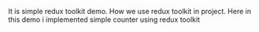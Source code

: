 It is simple redux toolkit demo. How we use redux toolkit in project. Here in this demo i implemented simple counter using redux toolkit
